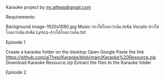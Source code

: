 Karaoke project by mr.aithep@gmail.com

Requirements:

Background image-1920x1080.jpg
Music-ก้าวให้ไกลกว่าเดิม.m4a
Vocals-ก้าวให้ไกลกว่าเดิม.m4a
Lyrics-ก้าวให้ไกลกว่าเดิม.txt

Episode 1

Create a karaoke folder on the desktop
Open Google
Paste the link https://github.com/aiThep/Karaoke/blob/main/Karaoke%20Resource.zip
Download Karaoke Resource.zip
Extract the files to the Karaoke folder

Episode 2
